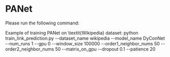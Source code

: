 # PANet
Please run the following command:

Example of training PANet on \textit{Wikipedia} dataset:
python train_link_prediction.py --dataset_name wikipedia --model_name DyConNet --num_runs 1 --gpu 0 --window_size 100000 --order1_neighbor_nums 50 --order2_neighbor_nums 50 --matrix_on_gpu --dropout 0.1 --patience 20
